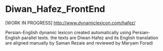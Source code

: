 # Diwan_Hafez_FrontEnd 
[WORK IN PROGRESS]
http://www.dynamiclexicon.com/hafez/

Persian-English dynamic lexicon created automatically using Persian-English parallel texts. the texts are Diwan Hafez and its English translation are aligned manually by Saman Rezaie and reviewed by Maryam Foradi
